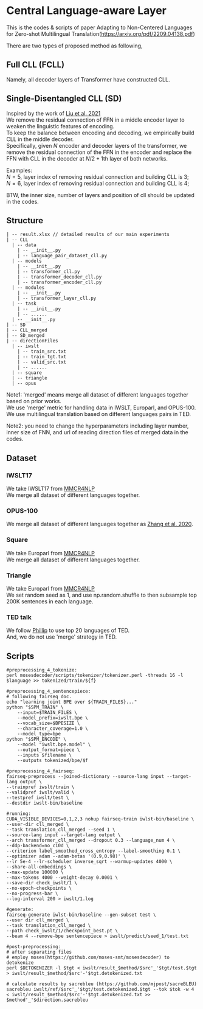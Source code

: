 # Central Language-aware Layer
This is the codes & scripts of paper Adapting to Non-Centered Languages for Zero-shot Multilingual Translation(https://arxiv.org/pdf/2209.04138.pdf)

There are two types of proposed method as following,
## Full CLL (FCLL)
Namely, all decoder layers of Transformer have constructed CLL.
## Single-Disentangled CLL (SD)
Inspired by the work of [Liu et al. 2021](https://aclanthology.org/2021.acl-long.101.pdf)  
We remove the residual connection of FFN in a middle encoder layer to weaken the linguistic features of encoding.  
To keep the balance between encoding and decoding, we empirically build CLL in the middle decoder.  
Specifically, given $N$ encoder and decoder layers of the transformer, we remove the residual connection of the FFN in the encoder and replace the FFN with CLL in the decoder at $N/2+1$th layer of both networks.
  
Examples:  
$N=5$, layer index of removing residual connection and building CLL is 3;  
$N=6$, layer index of removing residual connection and building CLL is 4;  

BTW, the inner size, number of layers and position of cll should be updated in the codes.
## Structure
```
| -- result.xlsx // detailed results of our main experiments
| -- CLL  
  | -- data  
    | -- __init__.py  
    | -- language_pair_dataset_cll.py
  | -- models  
    | -- __init__.py  
    | -- transformer_cll.py  
    | -- transformer_decoder_cll.py  
    | -- transformer_encoder_cll.py  
  | -- modules  
    | -- __init__.py  
    | -- transformer_layer_cll.py  
  | -- task
    | -- __init__.py  
    | -- ......
  | -- __init__.py  
| -- SD  
| -- CLL_merged  
| -- SD_merged  
| -- directionFiles  
  | -- iwslt  
    | -- train_src.txt  
    | -- train_tgt.txt  
    | -- valid_src.txt  
    | -- ......  
  | -- square  
  | -- triangle  
  | -- opus  
```
Note1: 'merged' means merge all dataset of different languages together based on prior works.  
We use 'merge' metric for handling data in IWSLT, Europarl, and OPUS-100.  
We use multilingual translation based on different languages pairs in TED.  
  
Note2: you need to change the hyperparameters including layer number, inner size of FNN, and url of reading direction files of merged data in the codes.
## Dataset
### IWSLT17
We take IWSLT17 from [MMCR4NLP](https://arxiv.org/abs/1710.01025)  
We merge all dataset of different languages together.
### OPUS-100
We merge all dataset of different languages together as [Zhang et al. 2020](https://aclanthology.org/2020.acl-main.148.pdf).
### Square
We take Europarl from [MMCR4NLP](https://arxiv.org/abs/1710.01025)  
We merge all dataset of different languages together.
### Triangle
We take Europarl from [MMCR4NLP](https://arxiv.org/abs/1710.01025)  
We set random seed as 1, and use np.random.shuffle to then subsample top 200K sentences in each language. 
### TED talk
We follow [Phillip](https://aclanthology.org/2020.emnlp-main.361.pdf) to use top 20 languages of TED.  
And, we do not use 'merge' strategy in TED.
## Scripts
```
#preprocessing_4_tokenize:
perl mosesdecoder/scripts/tokenizer/tokenizer.perl -threads 16 -l $language >> tokenized/train/${f}

#preprocessing_4_sentencepiece:
# following fairseq doc.
echo "learning joint BPE over ${TRAIN_FILES}..."
python "$SPM_TRAIN" \
    --input=$TRAIN_FILES \
    --model_prefix=iwslt.bpe \
    --vocab_size=$BPESIZE \
    --character_coverage=1.0 \
    --model_type=bpe
python "$SPM_ENCODE" \
    --model "iwslt.bpe.model" \
    --output_format=piece \
    --inputs $filename \
    --outputs tokenized/bpe/$f

#preprocessing_4_fairseq:
fairseq-preprocess --joined-dictionary --source-lang input --target-lang output \
--trainpref iwslt/train \
--validpref iwslt/valid \
--testpref iwslt/test \
--destdir iwslt-bin/baseline

#running:
CUDA_VISIBLE_DEVICES=0,1,2,3 nohup fairseq-train iwlst-bin/baseline \
--user-dir cll_merged \
--task translation_cll_merged --seed 1 \
--source-lang input --target-lang output \
--arch transformer_cll_merged --dropout 0.3 --language_num 4 \
--ddp-backend=no_c10d \
--criterion label_smoothed_cross_entropy --label-smoothing 0.1 \
--optimizer adam --adam-betas '(0.9,0.98)' \
--lr 5e-4 --lr-scheduler inverse_sqrt --warmup-updates 4000 \
--share-all-embeddings \
--max-update 100000 \
--max-tokens 4000 --weight-decay 0.0001 \
--save-dir check_iwslt/1 \
--no-epoch-checkpoints \
--no-progress-bar \
--log-interval 200 > iwslt/1.log

#generate:
fairseq-generate iwlst-bin/baseline --gen-subset test \
--user dir cll_merged \
--task translation_cll_merged \
--path check_iwslt/1/checkpoint_best.pt \
--beam 4 --remove-bpe sentencepiece > iwslt/predict/seed_1/test.txt

#post-preprocessing:
# after separating files
# employ moses(https://github.com/moses-smt/mosesdecoder) to detokenize
perl $DETOKENIZER -l $tgt < iwslt/result_$method/$src'_'$tgt/test.$tgt > iwslt/result_$method/$src'-'$tgt.detokenized.txt

# calculate results by sacrebleu (https://github.com/mjpost/sacreBLEU)
sacrebleu iwslt/ref/$src'_'$tgt/test.detokenized.$tgt --tok $tok -w 4 < iwslt/result_$method/$src'-'$tgt.detokenized.txt >> $method'_'$direction.sacrebleu

```
